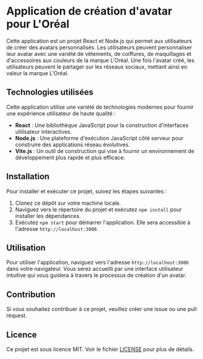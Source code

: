 # Application de création d'avatar pour L'Oréal

Cette application est un projet React et Node.js qui permet aux utilisateurs de créer des avatars personnalisés. Les utilisateurs peuvent personnaliser leur avatar avec une variété de vêtements, de coiffures, de maquillages et d'accessoires aux couleurs de la marque L'Oréal. Une fois l'avatar créé, les utilisateurs peuvent le partager sur les réseaux sociaux, mettant ainsi en valeur la marque L'Oréal.

## Technologies utilisées

Cette application utilise une variété de technologies modernes pour fournir une expérience utilisateur de haute qualité :

- **React** : Une bibliothèque JavaScript pour la construction d'interfaces utilisateur interactives.
- **Node.js** : Une plateforme d'exécution JavaScript côté serveur pour construire des applications réseau évolutives.
- **Vite.js** : Un outil de construction qui vise à fournir un environnement de développement plus rapide et plus efficace.

## Installation

Pour installer et exécuter ce projet, suivez les étapes suivantes :

1. Clonez ce dépôt sur votre machine locale.
2. Naviguez vers le répertoire du projet et exécutez `npm install` pour installer les dépendances.
3. Exécutez `npm start` pour démarrer l'application. Elle sera accessible à l'adresse `http://localhost:3000`.

## Utilisation

Pour utiliser l'application, naviguez vers l'adresse `http://localhost:3000` dans votre navigateur. Vous serez accueilli par une interface utilisateur intuitive qui vous guidera à travers le processus de création d'un avatar.

## Contribution

Si vous souhaitez contribuer à ce projet, veuillez créer une issue ou une pull request.

## Licence

Ce projet est sous licence MIT. Voir le fichier [LICENSE](LICENSE) pour plus de détails.
